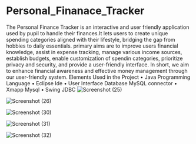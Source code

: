 # Personal_Finanace_Tracker
The Personal Finance Tracker is an interactive and user friendly application used by pupil to handle their finances.It lets users to create unique spending categories aligned with their lifestyle, bridging the gap from hobbies to daily essentials.
primary aims are to improve users financial knowledge, assist in expense tracking, manage various income sources, establish budgets, enable customization of spendin categories, prioritize privacy and security, and provide a user-friendly interface. In short, we aim to enhance financial awareness and effective money management through our user-friendly system.
Elements Used in the Project 
• Java Programming Language
• Eclipse Ide
• User Interface Database MySQL connector
• Xmapp Mysql 
• Swing JDBC 
![Screenshot (25)](https://github.com/ajaypochanagari/Personal_Finanace_Tracker/assets/105651124/9cef8695-c023-4ee7-85e8-0ad0b0ad4b1a)



![Screenshot (26)](https://github.com/ajaypochanagari/Personal_Finanace_Tracker/assets/105651124/07090a47-0bd0-440c-aa70-4407acd73d90)





![Screenshot (30)](https://github.com/ajaypochanagari/Personal_Finanace_Tracker/assets/105651124/f6ab439b-f1a2-4277-829e-ef2c6d1398bc)




![Screenshot (31)](https://github.com/ajaypochanagari/Personal_Finanace_Tracker/assets/105651124/35218cf6-d0f5-49d0-b59a-b58ff7cb0259)



![Screenshot (32)](https://github.com/ajaypochanagari/Personal_Finanace_Tracker/assets/105651124/bb13f957-7ae0-4a4c-b21e-c79bb511ec3c)

